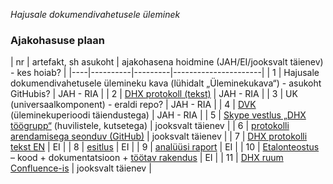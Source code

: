 _Hajusale dokumendivahetusele üleminek_

### Ajakohasuse plaan

| nr | artefakt, sh asukoht | ajakohasena hoidmine (JAH/EI/jooksvalt täienev) - kes hoiab? |
|----|----------|---------|----------------------|
| 1  | Hajusale dokumendivahetusele ülemineku kava (lühidalt „Üleminekukava“) - asukoht GitHubis? | JAH - RIA |
| 2  | [DHX protokoll (tekst)](https://e-gov.github.io/DHX) | JAH - RIA |
| 3  | UK (universaalkomponent) - eraldi repo? | JAH - RIA |
| 4 | [DVK](https://github.com/e-gov/DVK) (üleminekuperioodi täiendustega) | JAH - RIA |
| 5  | [Skype vestlus „DHX töögrupp“](https://join.skype.com/fEffO9ipFUw7) (huvilistele, kutsetega) | jooksvalt täienev |
| 6  | [protokolli arendamisega seonduv (GitHub)](https://github.com/e-gov/DHX) | jooksvalt täienev |
| 7  | [DHX protokolli tekst EN](https://github.com/e-gov/DHX/blob/master/files/Protocol.md) | EI |
| 8  | [esitlus](https://github.com/e-gov/DHX) | EI |
| 9  | [analüüsi raport](https://github.com/e-gov/DHX/blob/master/files/Hajusa_dokumendivahetuse_andmevahetusprotokolli_DHX_anal%C3%BC%C3%BCs_1.2.pdf) | EI |
| 10 | [Etalonteostus](https://github.com/e-gov/DHX-etalon)  – kood + dokumentatsioon + [töötav rakendus](https://dhxdemo.eesti.ee/) | EI |
| 11 | [DHX ruum Confluence-is](https://confluence.ria.ee/display/DHX/DHX+Home) | jooksvalt täienev |
